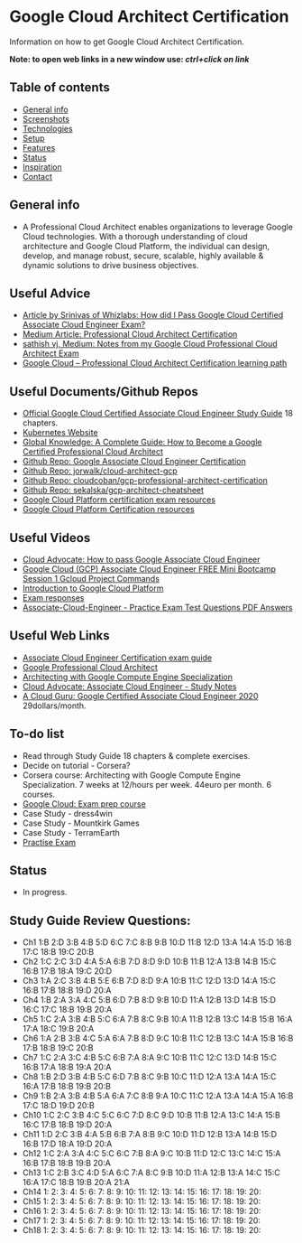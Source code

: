 # Google Cloud Architect Certification

Information on how to get Google Cloud Architect Certification.

**Note: to open web links in a new window use: _ctrl+click on link_**

## Table of contents

* [General info](#general-info)
* [Screenshots](#screenshots)
* [Technologies](#technologies)
* [Setup](#setup)
* [Features](#features)
* [Status](#status)
* [Inspiration](#inspiration)
* [Contact](#contact)

## General info

* A Professional Cloud Architect enables organizations to leverage Google Cloud technologies. With a thorough understanding of cloud architecture and Google Cloud Platform, the individual can design, develop, and manage robust, secure, scalable, highly available & dynamic solutions to drive business objectives.

## Useful Advice

* [Article by Srinivas of Whizlabs: How did I Pass Google Cloud Certified Associate Cloud Engineer Exam?](https://www.whizlabs.com/blog/google-cloud-certified-associate-cloud-engineer-exam-review/)
* [Medium Article: Professional Cloud Architect Certification](https://medium.com/google-cloud/professional-cloud-architect-certification-6a6dfa5c6ff5)
* [sathish vj, Medium: Notes from my Google Cloud Professional Cloud Architect Exam](https://medium.com/@sathishvj/notes-from-my-google-cloud-professional-cloud-architect-exam-bbc4299ac30)
* [Google Cloud – Professional Cloud Architect Certification learning path](http://jayendrapatil.com/google-cloud-professional-cloud-architect-certification-learning-path/)

## Useful Documents/Github Repos

* [Official Google Cloud Certified Associate Cloud Engineer Study Guide](https://drive.google.com/file/d/1TVc6hSNB9iZU3bUPnkLpttuvqUVDI_Qd/view) 18 chapters.
* [Kubernetes Website](https://kubernetes.io/docs/home/)
* [Global Knowledge: A Complete Guide: How to Become a Google Certified Professional Cloud Architect](https://www.globalknowledge.com/us-en/content/cert-prep-guides/a-complete-guide-how-to-become-a-google-certified-professional-cloud-architect/)
* [Github Repo: Google Associate Cloud Engineer Certification](https://github.com/GCPBigData/Google-Associate-Cloud-Engineer-Certification)
* [Github Repo: jorwalk/cloud-architect-gcp](https://github.com/jorwalk/cloud-architect-gcp)
* [Github Repo: cloudcoban/gcp-professional-architect-certification](https://github.com/cloudcoban/gcp-professional-architect-certification)
* [Github Repo: sekalska/gcp-architect-cheatsheet](https://github.com/sekalska/gcp-architect-cheatsheet)
* [Google Cloud Platform certification exam resources](https://github.com/lewisrodgers/gcp-exam-resources)
* [Google Cloud Platform Certification resources](https://github.com/sathishvj/awesome-gcp-certifications)

## Useful Videos

* [Cloud Advocate: How to pass Google Associate Cloud Engineer](https://www.youtube.com/watch?v=PUid9-TIdIQ)
* [Google Cloud (GCP) Associate Cloud Engineer FREE Mini Bootcamp Session 1 Gcloud Project Commands](https://www.youtube.com/watch?v=74iG2HI3w_U)
* [Introduction to Google Cloud Platform](https://acloud.guru/learn/gcp-101)
* [Exam responses](https://www.youtube.com/watch?v=Pk2MR-zdZYk)
* [Associate-Cloud-Engineer - Practice Exam Test Questions PDF Answers](https://www.youtube.com/watch?v=JdQGO9GVkZM)

## Useful Web Links

* [Associate Cloud Engineer Certification exam guide](https://cloud.google.com/certification/guides/cloud-engineer/)
* [Google Professional Cloud Architect](https://cloud.google.com/certification/cloud-architect)
* [Architecting with Google Compute Engine Specialization](https://www.coursera.org/specializations/gcp-architecture)
* [Cloud Advocate: Associate Cloud Engineer - Study Notes](https://docs.google.com/document/d/1EoeFLmdQbqLQLL82m4OuzuKps54mqhoR1z9_s-OA2Gs/edit#heading=h.b56f3lfsd71b)
* [A Cloud Guru: Google Certified Associate Cloud Engineer 2020](https://acloud.guru/learn/gcp-certified-associate-cloud-engineer) 29dollars/month.


## To-do list

* Read through Study Guide 18 chapters & complete exercises.
* Decide on tutorial - Corsera? 
* Corsera course: Architecting with Google Compute Engine Specialization. 7 weeks at 12/hours per week. 44euro per month. 6 courses. 
* [Google Cloud: Exam prep course](https://google.qwiklabs.com/courses/879&utm_source=cloud-dot-google&utm_medium=website)
* Case Study - dress4win
* Case Study - Mountkirk Games
* Case Study - TerramEarth
* [Practise Exam](https://cloud.google.com/certification/practice-exam/cloud-engineer)

## Status

* In progress.

## Study Guide Review Questions: 
* Ch1 1:B 2:D 3:B 4:B 5:D 6:C 7:C 8:B 9:B 10:D 11:B 12:D 13:A 14:A 15:D 16:B 17:C 18:B 19:C 20:B
* Ch2 1:C 2:C 3:D 4:A 5:A 6:B 7:D 8:D 9:D 10:B 11:B 12:A 13:B 14:B 15:C 16:B 17:B 18:A 19:C 20:D
* Ch3 1:A 2:C 3:B 4:B 5:E 6:B 7:D 8:D 9:A 10:B 11:C 12:D 13:D 14:A 15:C 16:B 17:B 18:B 19:D 20:A 
* Ch4 1:B 2:A 3:A 4:C 5:B 6:D 7:B 8:D 9:B 10:D 11:A 12:B 13:D 14:B 15:D 16:C 17:C 18:B 19:B 20:A
* Ch5 1:C 2:A 3:B 4:B 5:C 6:A 7:B 8:C 9:B 10:A 11:B 12:B 13:C 14:B 15:B 16:A 17:A 18:C 19:B 20:A 
* Ch6 1:A 2:B 3:B 4:C 5:A 6:A 7:B 8:D 9:C 10:B 11:C 12:B 13:C 14:A 15:B 16:B 17:B 18:B 19:C 20:B 
* Ch7 1:C 2:A 3:C 4:B 5:C 6:B 7:A 8:A 9:C 10:B 11:C 12:C 13:D 14:B 15:C 16:B 17:A 18:B 19:A 20:A 
* Ch8 1:B 2:D 3:B 4:B 5:C 6:D 7:B 8:C 9:B 10:C 11:D 12:A 13:A 14:A 15:C 16:A 17:B 18:B 19:B 20:B 
* Ch9 1:B 2:A 3:B 4:B 5:A 6:A 7:C 8:B 9:A 10:C 11:C 12:A 13:A 14:A 15:A 16:B 17:C 18:D 19:D 20:B 
* Ch10 1:C 2:C 3:B 4:C 5:C 6:C 7:D 8:C 9:D 10:B 11:B 12:A 13:C 14:A 15:B 16:C 17:B 18:B 19:D 20:A 
* Ch11 1:D 2:C 3:B 4:A 5:B 6:B 7:A 8:B 9:C 10:D 11:D 12:B 13:A 14:B 15:D 16:B 17:D 18:A 19:D 20:A 
* Ch12 1:C 2:A 3:A 4:C 5:C 6:C 7:B 8:A 9:C 10:B 11:D 12:C 13:C 14:C 15:A 16:B 17:B 18:B 19:B 20:A 
* Ch13 1:C 2:B 3:C 4:D 5:A 6:C 7:A 8:C 9:B 10:D 11:A 12:B 13:A 14:C 15:C 16:A 17:C 18:B 19:B 20:A 21:A 
* Ch14 1: 2: 3: 4: 5: 6: 7: 8: 9: 10: 11: 12: 13: 14: 15: 16: 17: 18: 19: 20: 
* Ch15 1: 2: 3: 4: 5: 6: 7: 8: 9: 10: 11: 12: 13: 14: 15: 16: 17: 18: 19: 20: 
* Ch16 1: 2: 3: 4: 5: 6: 7: 8: 9: 10: 11: 12: 13: 14: 15: 16: 17: 18: 19: 20: 
* Ch17 1: 2: 3: 4: 5: 6: 7: 8: 9: 10: 11: 12: 13: 14: 15: 16: 17: 18: 19: 20: 
* Ch18 1: 2: 3: 4: 5: 6: 7: 8: 9: 10: 11: 12: 13: 14: 15: 16: 17: 18: 19: 20: